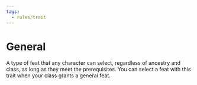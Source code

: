 ```yaml
---
tags:
  - rules/trait
---
```

# General

A type of feat that any character can select, regardless of ancestry and class, as long as they meet the prerequisites. You can select a feat with this trait when your class grants a general feat.